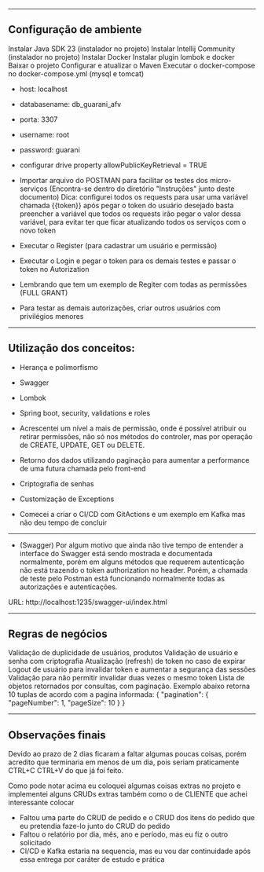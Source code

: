 ------------------------------------------------------------------------------------------------
Configuração de ambiente
------------------------------------------------------------------------------------------------
Instalar Java SDK 23 (instalador no projeto)
Instalar Intellij Community (instalador no projeto)
Instalar Docker
Instalar plugin lombok e docker
Baixar o projeto
Configurar e atualizar o Maven
Executar o docker-compose no docker-compose.yml (mysql e tomcat)
- host: localhost
- databasename: db_guarani_afv
- porta: 3307
- username: root
- password: guarani
- configurar drive property allowPublicKeyRetrieval = TRUE
- Importar arquivo do POSTMAN para facilitar os testes dos micro-serviços
  (Encontra-se dentro do diretório "Instruções" junto deste documento)
  Dica: configurei todos os requests para usar uma variável chamada {{token}}
  após pegar o token do usuário desejado basta preencher a variável que todos os
  requests irão pegar o valor dessa variável, para evitar ter que ficar atualizando
  todos os serviços com o novo token

- Executar o Register (para cadastrar um usuário e permissão)
- Executar o Login e pegar o token para os demais testes e passar o token no Autorization
- Lembrando que tem um exemplo de Regiter com todas as permissões (FULL GRANT)
- Para testar as demais autorizações, criar outros usuários com privilégios menores

------------------------------------------------------------------------------------------------
Utilização dos conceitos:
------------------------------------------------------------------------------------------------
- Herança e polimorfismo

- Swagger

- Lombok

- Spring boot, security, validations e roles

- Acrescentei um nível a mais de permissão, onde é possível atribuir ou retirar permissões,
  não só nos métodos do controler, mas por operação de CREATE, UPDATE, GET ou DELETE.

- Retorno dos dados utilizando paginação para aumentar a performance de uma futura chamada pelo
  front-end

- Criptografia de senhas

- Customização de Exceptions

- Comecei a criar o CI/CD com GitActions e um exemplo em Kafka mas não deu tempo de concluir

------------------------------------------------------------------------------------------------

* (Swagger) Por algum motivo que ainda não tive tempo de entender a interface do Swagger está sendo mostrada e documentada normalmente, porém em alguns métodos que requerem autenticação não
  está trazendo o token authorization no header. Porém, a chamada de teste pelo Postman está
  funcionando normalmente todas as autorizações e autenticações.

URL: http://localhost:1235/swagger-ui/index.html

------------------------------------------------------------------------------------------------
Regras de negócios
------------------------------------------------------------------------------------------------
Validação de duplicidade de usuários, produtos
Validação de usuário e senha com criptografia
Atualização (refresh) de token no caso de expirar
Logout de usuário para invalidar token e aumentar a segurança das sessões
Validação para não permitir invalidar duas vezes o mesmo token
Lista de objetos retornados por consultas, com paginação. Exemplo abaixo retorna 10 tuplas de acordo com a pagina informada:
{
"pagination": {
"pageNumber": 1,
"pageSize": 10
}
}

------------------------------------------------------------------------------------------------
Observações finais
------------------------------------------------------------------------------------------------
Devido ao prazo de 2 dias ficaram a faltar algumas poucas coisas, porém acredito que terminaria
em menos de um dia, pois seriam praticamente CTRL+C CTRL+V do que já foi feito.

Como pode notar acima eu coloquei algumas coisas extras no projeto e implementei alguns CRUDs
extras também como o de CLIENTE que achei interessante colocar


- Faltou uma parte do CRUD de pedido e o CRUD dos itens do pedido que eu pretendia faze-lo
  junto do CRUD do pedido
- Faltou o relatório por dia, mês, ano e período, mas eu fiz o outro solicitado
- CI/CD e Kafka estaria na sequencia, mas eu vou dar continuidade após essa entrega por caráter de estudo e prática
